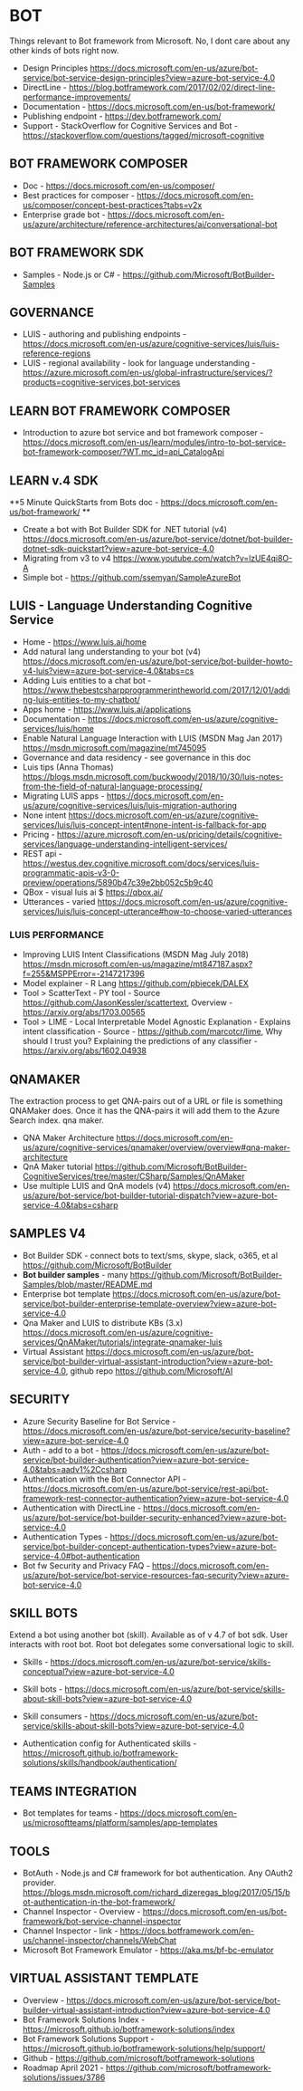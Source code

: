 # BOT

Things relevant to Bot framework from Microsoft.  No, I dont care about any other kinds of bots right now.

* Design Principles <https://docs.microsoft.com/en-us/azure/bot-service/bot-service-design-principles?view=azure-bot-service-4.0>
* DirectLine - https://blog.botframework.com/2017/02/02/direct-line-performance-improvements/
* Documentation - https://docs.microsoft.com/en-us/bot-framework/
* Publishing endpoint - https://dev.botframework.com/
* Support - StackOverflow for Cognitive Services and Bot - <https://stackoverflow.com/questions/tagged/microsoft-cognitive>

## BOT FRAMEWORK COMPOSER

* Doc - https://docs.microsoft.com/en-us/composer/
* Best practices for composer - https://docs.microsoft.com/en-us/composer/concept-best-practices?tabs=v2x
* Enterprise grade bot - https://docs.microsoft.com/en-us/azure/architecture/reference-architectures/ai/conversational-bot

## BOT FRAMEWORK SDK

* Samples - Node.js or C# - https://github.com/Microsoft/BotBuilder-Samples

## GOVERNANCE

* LUIS - authoring and publishing endpoints - https://docs.microsoft.com/en-us/azure/cognitive-services/luis/luis-reference-regions 
* LUIS - regional availability - look for language understanding - https://azure.microsoft.com/en-us/global-infrastructure/services/?products=cognitive-services,bot-services  

## LEARN BOT FRAMEWORK COMPOSER

* Introduction to azure bot service and bot framework composer - https://docs.microsoft.com/en-us/learn/modules/intro-to-bot-service-bot-framework-composer/?WT.mc_id=api_CatalogApi

## LEARN v.4 SDK

**5 Minute QuickStarts from Bots doc - <https://docs.microsoft.com/en-us/bot-framework/> **
* Create a bot with Bot Builder SDK for .NET tutorial (v4) <https://docs.microsoft.com/en-us/azure/bot-service/dotnet/bot-builder-dotnet-sdk-quickstart?view=azure-bot-service-4.0>
* Migrating from v3 to v4 <https://www.youtube.com/watch?v=lzUE4qi8O-A>
* Simple bot - https://github.com/ssemyan/SampleAzureBot


## LUIS - Language Understanding Cognitive Service

* Home - <https://www.luis.ai/home>
* Add natural lang understanding to your bot (v4) <https://docs.microsoft.com/en-us/azure/bot-service/bot-builder-howto-v4-luis?view=azure-bot-service-4.0&tabs=cs>
* Adding Luis entities to a chat bot - https://www.thebestcsharpprogrammerintheworld.com/2017/12/01/adding-luis-entities-to-my-chatbot/
* Apps home - <https://www.luis.ai/applications>
* Documentation - <https://docs.microsoft.com/en-us/azure/cognitive-services/luis/home>
* Enable Natural Language Interaction with LUIS (MSDN Mag Jan 2017) <https://msdn.microsoft.com/magazine/mt745095>
* Governance and data residency - see governance in this doc
* Luis tips (Anna Thomas) <https://blogs.msdn.microsoft.com/buckwoody/2018/10/30/luis-notes-from-the-field-of-natural-language-processing/>
* Migrating LUIS apps - https://docs.microsoft.com/en-us/azure/cognitive-services/luis/luis-migration-authoring
* None intent <https://docs.microsoft.com/en-us/azure/cognitive-services/luis/luis-concept-intent#none-intent-is-fallback-for-app>
* Pricing - <https://azure.microsoft.com/en-us/pricing/details/cognitive-services/language-understanding-intelligent-services/>
* REST api - https://westus.dev.cognitive.microsoft.com/docs/services/luis-programmatic-apis-v3-0-preview/operations/5890b47c39e2bb052c5b9c40
* QBox - visual luis ai $ <https://qbox.ai/>
* Utterances - varied <https://docs.microsoft.com/en-us/azure/cognitive-services/luis/luis-concept-utterance#how-to-choose-varied-utterances>

### LUIS PERFORMANCE

* Improving LUIS Intent Classifications (MSDN Mag July 2018) <https://msdn.microsoft.com/en-us/magazine/mt847187.aspx?f=255&MSPPError=-2147217396>
* Model explainer - R Lang <https://github.com/pbiecek/DALEX>
* Tool > ScatterText - PY tool - Source <https://github.com/JasonKessler/scattertext>, Overview - <https://arxiv.org/abs/1703.00565>
* Tool > LIME - Local Interpretable Model Agnostic Explanation - Explains intent classification - Source - <https://github.com/marcotcr/lime>, 
Why should I trust you?  Explaining the predictions of any classifier - <https://arxiv.org/abs/1602.04938>

## QNAMAKER

The extraction process to get QNA-pairs out of a URL or file is something QNAMaker does. Once it has the QNA-pairs it will add them to the Azure Search index. qna maker.

* QNA Maker Architecture <https://docs.microsoft.com/en-us/azure/cognitive-services/qnamaker/overview/overview#qna-maker-architecture>
* QnA Maker tutorial <https://github.com/Microsoft/BotBuilder-CognitiveServices/tree/master/CSharp/Samples/QnAMaker>
* Use multiple LUIS and QnA models (v4) <https://docs.microsoft.com/en-us/azure/bot-service/bot-builder-tutorial-dispatch?view=azure-bot-service-4.0&tabs=csharp>

## SAMPLES V4

* Bot Builder SDK - connect bots to text/sms, skype, slack, o365, et al <https://github.com/Microsoft/BotBuilder>
* **Bot builder samples** - many <https://github.com/Microsoft/BotBuilder-Samples/blob/master/README.md>
* Enterprise bot template <https://docs.microsoft.com/en-us/azure/bot-service/bot-builder-enterprise-template-overview?view=azure-bot-service-4.0>
* Qna Maker and LUIS to distribute KBs (3.x) <https://docs.microsoft.com/en-us/azure/cognitive-services/QnAMaker/tutorials/integrate-qnamaker-luis>
* Virtual Assistant <https://docs.microsoft.com/en-us/azure/bot-service/bot-builder-virtual-assistant-introduction?view=azure-bot-service-4.0>, github repo <https://github.com/Microsoft/AI>

## SECURITY

* Azure Security Baseline for Bot Service - https://docs.microsoft.com/en-us/azure/bot-service/security-baseline?view=azure-bot-service-4.0
* Auth - add to a bot - https://docs.microsoft.com/en-us/azure/bot-service/bot-builder-authentication?view=azure-bot-service-4.0&tabs=aadv1%2Ccsharp
* Authentication with the Bot Connector API - https://docs.microsoft.com/en-us/azure/bot-service/rest-api/bot-framework-rest-connector-authentication?view=azure-bot-service-4.0 
* Authentication with DirectLine - https://docs.microsoft.com/en-us/azure/bot-service/bot-builder-security-enhanced?view=azure-bot-service-4.0
* Authentication Types - https://docs.microsoft.com/en-us/azure/bot-service/bot-builder-concept-authentication-types?view=azure-bot-service-4.0#bot-authentication
* Bot fw Security and Privacy FAQ - https://docs.microsoft.com/en-us/azure/bot-service/bot-service-resources-faq-security?view=azure-bot-service-4.0

## SKILL BOTS

Extend a bot using another bot (skill).  Available as of v 4.7 of bot sdk.  User interacts with root bot.  Root bot delegates some conversational logic to skill.

* Skills - https://docs.microsoft.com/en-us/azure/bot-service/skills-conceptual?view=azure-bot-service-4.0 
* Skill bots - https://docs.microsoft.com/en-us/azure/bot-service/skills-about-skill-bots?view=azure-bot-service-4.0
* Skill consumers - https://docs.microsoft.com/en-us/azure/bot-service/skills-about-skill-bots?view=azure-bot-service-4.0

* Authentication config for Authenticated skills - https://microsoft.github.io/botframework-solutions/skills/handbook/authentication/

## TEAMS INTEGRATION

* Bot templates for teams - https://docs.microsoft.com/en-us/microsoftteams/platform/samples/app-templates

## TOOLS

* BotAuth - Node.js and C# framework for  bot authentication.  Any OAuth2 provider.  https://blogs.msdn.microsoft.com/richard_dizeregas_blog/2017/05/15/bot-authentication-in-the-bot-framework/
* Channel Inspector - Overview - https://docs.microsoft.com/en-us/bot-framework/bot-service-channel-inspector 
* Channel Inspector - link - https://docs.botframework.com/en-us/channel-inspector/channels/WebChat
* Microsoft Bot Framework Emulator - https://aka.ms/bf-bc-emulator 

## VIRTUAL ASSISTANT TEMPLATE

* Overview - https://docs.microsoft.com/en-us/azure/bot-service/bot-builder-virtual-assistant-introduction?view=azure-bot-service-4.0
* Bot Framework Solutions Index - https://microsoft.github.io/botframework-solutions/index
* Bot Framework Solutions Support - https://microsoft.github.io/botframework-solutions/help/support/
* Github - https://github.com/microsoft/botframework-solutions
* Roadmap April 2021 - https://github.com/microsoft/botframework-solutions/issues/3786
